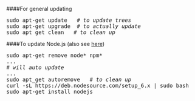 ####For general updating
<pre>
sudo apt-get update   # <em>to update trees</em>
sudo apt-get upgrade  # <em>to actually update</em>
sudo apt_get clean   #<em> to clean up</em>
</pre>

####To update Node.js (also see [here](https://www.raspberrypi.org/forums/viewtopic.php?f=34&t=140747))
<pre>
sudo apt-get remove node* npm*
...
# <em>will auto update</em>
...
sudo apt_get autoremove   # <em>to clean up</em>
curl -sL https://deb.nodesource.com/setup_6.x | sudo bash   # <em>'6' is the version number</em>
sudo apt-get install nodejs
</pre>
